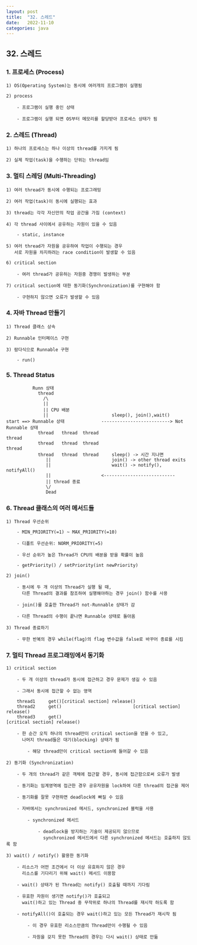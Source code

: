 ```yaml
---
layout: post
title:  "32. 스레드"
date:   2022-11-10
categories: java
---
```


## 32. 스레드

### 1. 프로세스 (Process)

    1) OS(Operating System)는 동시에 여러개의 프로그램이 실행됨

    2) process

        - 프로그램이 실행 중인 상태 

        - 프로그램이 실행 되면 OS부터 메모리를 할당받아 프로세스 상태가 됨

### 2. 스레드 (Thread)   

    1) 하나의 프로세스는 하나 이상의 thread를 가지게 됨

    2) 실제 작업(task)을 수행하는 단위는 thread임

### 3. 멀티 스레딩 (Multi-Threading)

    1) 여러 thread가 동시에 수행되는 프로그래밍

    2) 여러 작업(task)이 동시에 실행되는 효과 

    3) thread는 각각 자신만의 작업 공간을 가짐 (context)

    4) 각 thread 사이에서 공유하는 자원이 있을 수 있음

        - static, instance 

    5) 여러 thread가 자원을 공유하여 작업이 수행되는 경우 
       서로 자원을 차지하려는 race condition이 발생할 수 있음

    6) critical section 

        - 여러 thread가 공유하는 자원중 경쟁이 발생하는 부분  

    7) critical section에 대한 동기화(Synchronization)를 구현해야 함

        - 구현하지 않으면 오류가 발생할 수 있음

### 4. 자바 Thread 만들기 
    
    1) Thread 클래스 상속
    
    2) Runnable 인터페이스 구현  
    
    3) 람다식으로 Runnable 구현 
    
        - run()       

### 5. Thread Status
    
              Runn 상태 
                thread
                  /\    
                  ||
                  || CPU 배분
                  ||                        sleep(), join(),wait()
    start ==> Runnable 상태              --------------------------> Not Runnable 상태 
                thread   thread  thread                                 thread
                thread   thread  thread                                    thread
                thread   thread  thread     sleep() -> 시간 지나면
                   ||                       join() -> other thread exits
                   ||                       wait() -> notify(), notifyAll() 
                   ||                   <---------------------------
                   || thread 종료
                   \/
                   Dead  

### 6. Thread 클래스의 여러 메서드들 

    1) Thread 우선순위 

        - MIN_PRIORITY(=1) ~ MAX_PRIORITY(=10)

        - 디폴트 우선순위: NORM_PRIORITY(=5)

        - 우선 순위가 높은 Thread가 CPU의 배분을 받을 확률이 높음 

        - getPriority() / setPriority(int newPriority)

    2) join()    

        - 동시에 두 개 이상의 Thread가 실행 될 때, 
          다른 Thread의 결과를 참조하여 실행해야하는 경우 join() 함수를 사용

        - join()를 호출한 Thread가 not-Runnable 상태가 감

        - 다른 Thread의 수행이 끝나면 Runnable 상태로 돌아옴 

    3) Thread 종료하기 

        - 무한 반복의 경우 while(flag)의 flag 변수값을 false로 바꾸어 종료를 시킴

### 7. 멀티 Thread 프로그래밍에서 동기화 
 
    1) critical section

        - 두 개 이상의 thread가 동시에 접근하고 경우 문제가 생길 수 있음

        - 그래서 동시에 접근할 수 없는 영역 

        thread1     get()[critical section] release()
        thread2     get()                           [critical section] release()
        thread3     get()                                                       [critical section] release()  

        - 한 순간 오직 하나의 thread만이 critical section을 얻을 수 있고,
          나머지 thread들은 대기(blocking) 상태가 됨

            - 해당 thread만이 critical section에 들어갈 수 있음

    2) 동기화 (Synchronization)

        - 두 개의 thread가 같은 객체에 접근할 경우, 동시에 접근함으로써 오류가 발생

        - 동기화는 임계영역에 접근한 경우 공유자원을 lock하여 다른 thread의 접근을 제어 

        - 동기화를 잘못 구현하면 deadlock에 빠질 수 있음 

        - 자바에서는 synchronized 메서드, synchronized 블럭을 사용 

            - synchronized 메서드 

                - deadlock을 방지하는 기술이 제공되지 않으므로 
                  synchronized 메서드에서 다른 synchronized 메서드는 호출하지 않도록 함

    3) wait() / notify() 활용한 동기화 

        - 리소스가 어떤 조건에서 더 이상 유효하지 않은 경우
          리소스를 기다리기 위해 wait() 메서드 이용함

        - wait() 상태가 된 Thread는 notify() 호출될 때까지 기다림

        - 유효한 자원이 생기면 notify()가 호출되고 
          wait()하고 있는 Thread 중 무작위로 하나의 Thread를 재시작 하도록 함

        - notifyAll()이 호출되는 경우 wait()하고 있는 모든 Thread가 재시작 됨

            - 이 경우 유효한 리소스만큼의 Thread만이 수행될 수 있음 

            - 자원을 갖지 못한 Thread의 경우는 다시 wait() 상태로 만듦     

